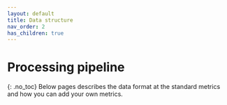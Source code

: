 ```yaml
---
layout: default
title: Data structure
nav_order: 2
has_children: true
---
```

# Processing pipeline
{: .no_toc}
Below pages describes the data format at the standard metrics and how you can add your own metrics. 

